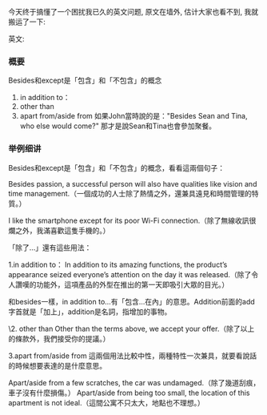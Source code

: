 今天终于搞懂了一个困扰我已久的英文问题, 原文在墙外, 估计大家也看不到, 我就搬运了一下:

英文: 

### 概要

Besides和except是「包含」和「不包含」的概念

1. in addition to：
2. other than
3. apart from/aside from
   如果John當時說的是："Besides Sean and Tina, who else would come?"
   那才是說Sean和Tina也會參加聚餐。



### 举例细讲

Besides和except是「包含」和「不包含」的概念，看看這兩個句子：

Besides passion, a successful person will also have qualities like vision and time management.（一個成功的人士除了熱情之外，還兼具遠見和時間管理的特質。）

I like the smartphone except for its poor Wi-Fi connection.（除了無線收訊很爛之外，我滿喜歡這隻手機的。）

「除了…」還有這些用法：

1.in addition to：
In addition to its amazing functions, the product’s appearance seized everyone’s attention on the day it was released.（除了令人讚嘆的功能外，這項產品的外型在推出的第一天即吸引大眾的目光。）

和besides一樣，in addition to…有「包含…在內」的意思。Addition前面的add字首就是「加上」，addition是名詞，指增加的事物。

\2. other than
Other than the terms above, we accept your offer.（除了以上的條款外，我們接受你的提議。）

3.apart from/aside from
這兩個用法比較中性，兩種特性一次兼具，就要看說話的時候想要表達的是什麼意思。

Apart/aside from a few scratches, the car was undamaged.（除了幾道刮痕，車子沒有什麼損傷。）
Apart/aside from being too small, the location of this apartment is not ideal.（這間公寓不只太大，地點也不理想。）


